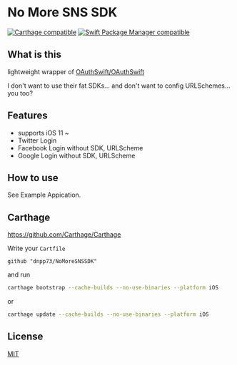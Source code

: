 # No More SNS SDK

[![Carthage compatible](https://img.shields.io/badge/Carthage-compatible-4BC51D.svg?style=flat-square)](https://github.com/Carthage/Carthage)
[![Swift Package Manager compatible](https://img.shields.io/badge/Swift%20Package%20Manager-compatible-4BC51D.svg?style=flat-square)](https://github.com/apple/swift-package-manager)


## What is this

lightweight wrapper of [OAuthSwift/OAuthSwift](https://github.com/OAuthSwift/OAuthSwift)

I don't want to use their fat SDKs... and don't want to config URLSchemes... you too?


## Features

- supports iOS 11 ~
- Twitter Login
- Facebook Login without SDK, URLScheme
- Google Login without SDK, URLScheme


## How to use

See Example Appication.


## Carthage

https://github.com/Carthage/Carthage

Write your `Cartfile`

```
github "dnpp73/NoMoreSNSSDK"
```

and run

```sh
carthage bootstrap --cache-builds --no-use-binaries --platform iOS
```

or

```sh
carthage update --cache-builds --no-use-binaries --platform iOS
```


## License

[MIT](/LICENSE)
